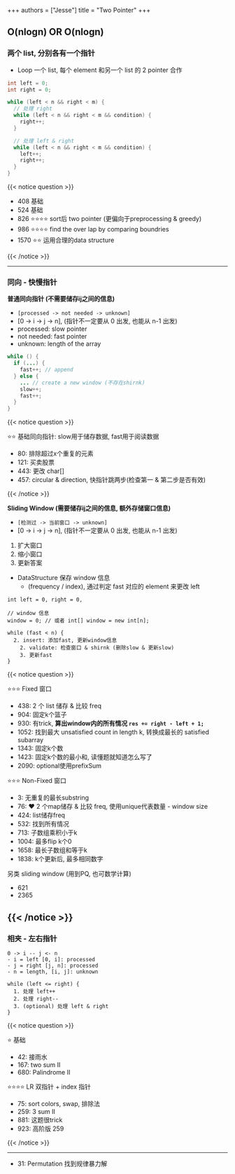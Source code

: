 +++
authors = ["Jesse"]
title = "Two Pointer"
+++

## O(nlogn) OR O(nlogn)

### 两个 list, 分别各有一个指针

- Loop 一个 list, 每个 element 和另一个 list 的 2 pointer 合作
```java
int left = 0;
int right = 0;

while (left < n && right < m) {
  // 处理 right
  while (left < n && right < m && condition) {
    right++;
  }

  // 处理 left & right
  while (left < n && right < m && condition) {
    left++;
    right++;
  }
}
```

{{< notice question >}}

- 408 基础
- 524 基础
- 826 ⭐️⭐️⭐️⭐️ sort后 two pointer (更偏向于preprocessing & greedy)
- 986 ⭐️⭐️⭐️⭐️ find the over lap by comparing boundries
- 1570 ⭐️⭐️ 运用合理的data structure

{{< /notice >}}

---

### 同向 - 快慢指针

**普通同向指针 (不需要储存ij之间的信息)**
- `[processed -> not needed -> unknown]`
- [0 -> i -> j -> n], (指针不一定要从 0 出发, 也能从 n-1 出发)
- processed: slow pointer
- not needed: fast pointer
- unknown: length of the array

```java
while () {
  if (...) {
    fast++; // append
  } else {
    ... // create a new window (不存在shirnk)
    slow++;
    fast++;
  }
}
```

{{< notice question >}}

⭐️⭐️ 基础同向指针: slow用于储存数据, fast用于阅读数据

- 80: 排除超过x个重复的元素
- 121: 买卖股票
- 443: 更改 char[]
- 457: circular & direction, 快指针跳两步(检查第一 & 第二步是否有效)

{{< /notice >}}


**Sliding Window (需要储存ij之间的信息, 额外存储窗口信息)**
- `[检测过 -> 当前窗口 -> unknown]`
- [0 -> i -> j -> n], (指针不一定要从 0 出发, 也能从 n-1 出发)

1. 扩大窗口
2. 缩小窗口
3. 更新答案

- DataStructure 保存 window 信息
  - (frequency / index), 通过判定 fast 对应的 element 来更改 left

```text
int left = 0, right = 0, 

// window 信息
window = 0; // 或者 int[] window = new int[n];

while (fast < n) {
  2. insert: 添加fast, 更新window信息
	2. validate: 检查窗口 & shirnk (删除slow & 更新slow)
	3. 更新fast
}
```

{{< notice question >}}

⭐️⭐️⭐️ Fixed 窗口

- 438: 2 个 list 储存 & 比较 freq
- 904: 固定k个篮子
- 930: 有trick, **算出window内的所有情况 `res += right - left + 1;`**
- 1052: 找到最大 unsatisfied count in length k, 转换成最长的 satisfied subarray
- 1343: 固定k个数
- 1423: 固定k个数的最小和, 读懂题就知道怎么写了
- 2090: optional使用prefixSum


⭐️⭐️⭐️ Non-Fixed 窗口

- 3: 无重复的最长substring
- 76: ❤️ 2 个map储存 & 比较 freq, 使用unique代表数量 - window size
- 424: list储存freq
- 532: 找到所有情况
- 713: 子数组乘积小于k
- 1004: 最多flip k个0
- 1658: 最长子数组和等于k
- 1838: k个更新后, 最多相同数字

另类 sliding window (用到PQ, 也可数学计算)

- 621
- 2365

{{< /notice >}}
---

### 相夹 - 左右指针

```text
0 -> i -- j <- n
- i = left [0, i]: processed
- j = right [j, n]: processed
- n = length, [i, j]: unknown

while (left <= right) {
  1. 处理 left++
  2. 处理 right--
  3. (optional) 处理 left & right
}
```

{{< notice question >}}

⭐️ 基础

- 42: 接雨水
- 167: two sum II
- 680: Palindrome II

⭐️⭐️⭐️⭐️ LR 双指针 + index 指针

- 75: sort colors, swap, 排除法
- 259: 3 sum II
- 881: 这题很trick
- 923: 高阶版 259

{{< /notice >}}

---

- 31: Permutation 找到规律暴力解